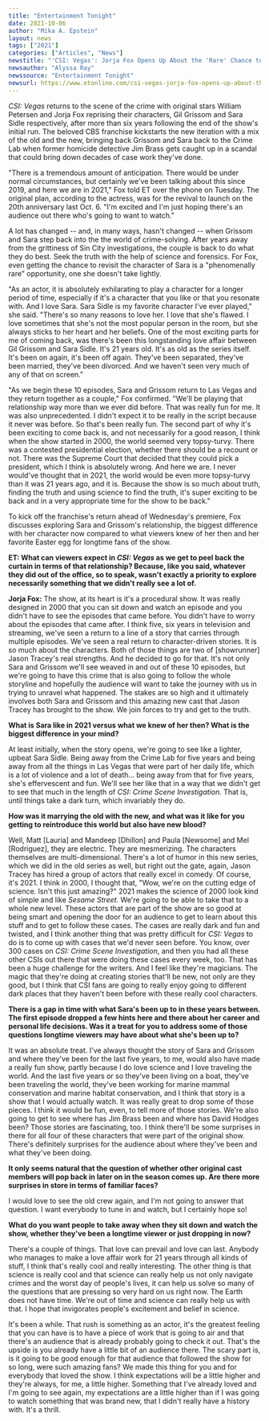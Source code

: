 ```yaml
---
title: "Entertainment Tonight"
date: 2021-10-06
author: "Mika A. Epstein"
layout: news
tags: ["2021"]
categories: ["Articles", "News"]
newstitle: "'CSI: Vegas': Jorja Fox Opens Up About the 'Rare' Chance to Revisit Sara Sidle (Exclusive)"
newsauthor: "Alyssa Ray"
newssource: "Entertainment Tonight"
newsurl: https://www.etonline.com/csi-vegas-jorja-fox-opens-up-about-the-rare-chance-to-revisit-sara-sidle-exclusive-173303
---
```


_CSI: Vegas_ returns to the scene of the crime with original stars William Petersen and Jorja Fox reprising their characters, Gil Grissom and Sara Sidle respectively, after more than six years following the end of the show's initial run. The beloved CBS franchise kickstarts the new iteration with a mix of the old and the new, bringing back Grissom and Sara back to the Crime Lab when former homicide detective Jim Brass gets caught up in a scandal that could bring down decades of case work they've done.

"There is a tremendous amount of anticipation. There would be under normal circumstances, but certainly we've been talking about this since 2019, and here we are in 2021," Fox told ET over the phone on Tuesday. The original plan, according to the actress, was for the revival to launch on the 20th anniversary last Oct. 6. "I'm excited and I'm just hoping there's an audience out there who's going to want to watch."

A lot has changed -- and, in many ways, hasn't changed -- when Grissom and Sara step back into the the world of crime-solving. After years away from the grittiness of Sin City investigations, the couple is back to do what they do best. Seek the truth with the help of science and forensics. For Fox, even getting the chance to revisit the character of Sara is a "phenomenally rare" opportunity, one she doesn't take lightly.

"As an actor, it is absolutely exhilarating to play a character for a longer period of time, especially if it's a character that you like or that you resonate with. And I love Sara. Sara Sidle is my favorite character I've ever played," she said. "There's so many reasons to love her. I love that she's flawed. I love sometimes that she's not the most popular person in the room, but she always sticks to her heart and her beliefs. One of the most exciting parts for me of coming back, was there's been this longstanding love affair between Gil Grissom and Sara Sidle. It's 21 years old. It's as old as the series itself. It's been on again, it's been off again. They've been separated, they've been married, they've been divorced. And we haven't seen very much of any of that on screen."

"As we begin these 10 episodes, Sara and Grissom return to Las Vegas and they return together as a couple," Fox confirmed. "We'll be playing that relationship way more than we ever did before. That was really fun for me. It was also unprecedented. I didn't expect it to be really in the script because it never was before. So that's been really fun. The second part of why it's been exciting to come back is, and not necessarily for a good reason, I think when the show started in 2000, the world seemed very topsy-turvy. There was a contested presidential election, whether there should be a recount or not. There was the Supreme Court that decided that they could pick a president, which I think is absolutely wrong. And here we are. I never would've thought that in 2021, the world would be even more topsy-turvy than it was 21 years ago, and it is. Because the show is so much about truth, finding the truth and using science to find the truth, it's super exciting to be back and in a very appropriate time for the show to be back."

To kick off the franchise's return ahead of Wednesday's premiere, Fox discusses exploring Sara and Grissom's relationship, the biggest difference with her character now compared to what viewers knew of her then and her favorite Easter egg for longtime fans of the show.

**ET: What can viewers expect in _CSI: Vegas_ as we get to peel back the curtain in terms of that relationship? Because, like you said, whatever they did out of the office, so to speak, wasn't exactly a priority to explore necessarily something that we didn't really see a lot of.**

**Jorja Fox:** The show, at its heart is it's a procedural show. It was really designed in 2000 that you can sit down and watch an episode and you didn't have to see the episodes that came before. You didn't have to worry about the episodes that came after. I think five, six years in television and streaming, we've seen a return to a line of a story that carries through multiple episodes. We've seen a real return to character-driven stories. It is so much about the characters. Both of those things are two of [showrunner] Jason Tracey's real strengths. And he decided to go for that. It's not only Sara and Grissom we'll see weaved in and out of these 10 episodes, but we're going to have this crime that is also going to follow the whole storyline and hopefully the audience will want to take the journey with us in trying to unravel what happened. The stakes are so high and it ultimately involves both Sara and Grissom and this amazing new cast that Jason Tracey has brought to the show. We join forces to try and get to the truth.

**What is Sara like in 2021 versus what we knew of her then? What is the biggest difference in your mind?**

At least initially, when the story opens, we're going to see like a lighter, upbeat Sara Sidle. Being away from the Crime Lab for five years and being away from all the things in Las Vegas that were part of her daily life, which is a lot of violence and a lot of death... being away from that for five years, she's effervescent and fun. We'll see her like that in a way that we didn't get to see that much in the length of _CSI: Crime Scene Investigation_. That is, until things take a dark turn, which invariably they do.

**How was it marrying the old with the new, and what was it like for you getting to reintroduce this world but also have new blood?**

Well, Matt [Lauria] and Mandeep [Dhillon] and Paula [Newsome] and Mel [Rodriguez], they are electric. They are mesmerizing. The characters themselves are multi-dimensional. There's a lot of humor in this new series, which we did in the old series as well, but right out the gate, again, Jason Tracey has hired a group of actors that really excel in comedy. Of course, it's 2021. I think in 2000, I thought that, "Wow, we're on the cutting edge of science. Isn't this just amazing?" 2021 makes the science of 2000 look kind of simple and like _Sesame Street_. We're going to be able to take that to a whole new level. These actors that are part of the show are so good at being smart and opening the door for an audience to get to learn about this stuff and to get to follow these cases. The cases are really dark and fun and twisted, and I think another thing that was pretty difficult for _CSI: Vegas_ to do is to come up with cases that we'd never seen before. You know, over 300 cases on _CSI: Crime Scene Investigation_, and then you had all these other CSIs out there that were doing these cases every week, too. That has been a huge challenge for the writers. And I feel like they're magicians. The magic that they're doing at creating stories that'll be new, not only are they good, but I think that CSI fans are going to really enjoy going to different dark places that they haven't been before with these really cool characters.

**There is a gap in time with what Sara's been up to in these years between. The first episode dropped a few hints here and there about her career and personal life decisions. Was it a treat for you to address some of those questions longtime viewers may have about what she's been up to?**

It was an absolute treat. I've always thought the story of Sara and Grissom and where they've been for the last five years, to me, would also have made a really fun show, partly because I do love science and I love traveling the world. And the last five years or so they've been living on a boat, they've been traveling the world, they've been working for marine mammal conservation and marine habitat conservation, and I think that story is a show that I would actually watch. It was really great to drop some of those pieces. I think it would be fun, even, to tell more of those stories. We're also going to get to see where has Jim Brass been and where has David Hodges been? Those stories are fascinating, too. I think there'll be some surprises in there for all four of these characters that were part of the original show. There's definitely surprises for the audience about where they've been and what they've been doing.

**It only seems natural that the question of whether other original cast members will pop back in later on in the season comes up. Are there more surprises in store in terms of familiar faces?**

I would love to see the old crew again, and I'm not going to answer that question. I want everybody to tune in and watch, but I certainly hope so!

**What do you want people to take away when they sit down and watch the show, whether they've been a longtime viewer or just dropping in now?**

There's a couple of things. That love can prevail and love can last. Anybody who manages to make a love affair work for 21 years through all kinds of stuff, I think that's really cool and really interesting. The other thing is that science is really cool and that science can really help us not only navigate crimes and the worst day of people's lives, it can help us solve so many of the questions that are pressing so very hard on us right now. The Earth does not have time. We're out of time and science can really help us with that. I hope that invigorates people's excitement and belief in science.

It's been a while. That rush is something as an actor, it's the greatest feeling that you can have is to have a piece of work that is going to air and that there's an audience that is already probably going to check it out. That's the upside is you already have a little bit of an audience there. The scary part is, is it going to be good enough for that audience that followed the show for so long, were such amazing fans? We made this thing for you and for everybody that loved the show. I think expectations will be a little higher and they're always, for me, a little higher. Something that I've already loved and I'm going to see again, my expectations are a little higher than if I was going to watch something that was brand new, that I didn't really have a history with. It's a thrill.
